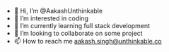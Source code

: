 - 👋 Hi, I’m @AakashUnthinkable
- 👀 I’m interested in coding 
- 🌱 I’m currently learning full stack development
- 💞️ I’m looking to collaborate on some project
- 📫 How to reach me aakash.singh@unthinkable.co

<!---
AakashUnthinkable/AakashUnthinkable is a ✨ special ✨ repository because its `README.md` (this file) appears on your GitHub profile.
You can click the Preview link to take a look at your changes.
--->
